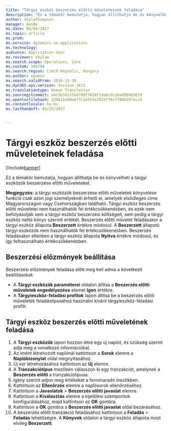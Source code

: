 ```yaml
---
title: "Tárgyi eszköz beszerzés előtti műveleteinek feladása"
description: "Ez a témakör bemutatja, hogyan állíthatja be és könyvelheti a tárgyi eszközök beszerzése előtti műveleteket."
author: ShylaThompson
manager: AnnBe
ms.date: 04/04/2017
ms.topic: article
ms.prod: 
ms.service: dynamics-ax-applications
ms.technology: 
audience: Application User
ms.reviewer: shylaw
ms.search.scope: Operations, Core
ms.custom: 264704
ms.search.region: Czech Republic, Hungary
ms.author: epopov
ms.search.validFrom: 2016-11-30
ms.dyn365.ops.version: Version 1611
ms.translationtype: Human Translation
ms.sourcegitcommit: d421b161216d700f7819f1da8c0ca8ad089b5670
ms.openlocfilehash: 239611a90e077c1e55fe7832ff0cf7806287eccd
ms.contentlocale: hu-hu
ms.lasthandoff: 05/25/2017


---
```


# <a name="post-the-pre-acquisition-of-a-fixed-asset"></a>Tárgyi eszköz beszerzés előtti műveleteinek feladása

[!include[banner](../includes/banner.md)]


Ez a témakör bemutatja, hogyan állíthatja be és könyvelheti a tárgyi eszközök beszerzése előtti műveleteket.

**Megjegyzés:** a tárgyi eszközök beszerzése előtti műveletek könyvelése funkció csak azon jogi személyeknél érhető el, amelyek elsődleges címe Magyarországon vagy Csehországban található. Tárgyi eszköz beszerzés előtti műveletei nem használhatók fel értékcsökkenésben, és ezek nem befolyásolják sem a tárgyi eszköz beszerzési költségeit, sem pedig a tárgyi eszköz nettó könyv szerinti értékét. Beszerzés előtti művelet feladásakor a tárgyi eszköz állapota **Beszerzett** értékre módosul. A **Beszerzett** állapotú tárgyi eszközök nem használhatók fel értékcsökkenésben. Beszerzés feladásakor ellenben a tárgyi eszköz állapota **Nyitva** értékre módosul, és így felhasználható értékcsökkenésben.

## <a name="set-up-preacquisitions"></a>Beszerzési előzmények beállítása
Beszerzési előzmények feladása előtt meg kell adnia a következő beállításokat:

-   A **Tárgyi eszközök paraméterei** oldalon állítsa a **Beszerzés előtti műveletek engedélyezése** elemet **Igen** értékre.
-   A **Tárgyieszköz-feladási profilok** lapon állítsa be a beszerzés előtti műveletek feladástípusához használni kívánt tárgyieszköz-feladási profilt.

## <a name="post-a-preacquisition-of-a-fixed-asset"></a>Tárgyi eszköz beszerzés előtti műveletének feladása
1.  A **Tárgyi eszközök** lapon hozzon létre egy új naplót, és szükség szerint adja meg a vonatkozó információkat.
2.  Az imént létrehozott naplónál kattintson a **Sorok** elemre a **Naplóbizonylat** oldal megnyitásához.
3.  Új sor létrehozásához kattintson az **Új** elemre.
4.  A **Tranzakciótípus** mezőben válasszon ki egy tranzakciót, amelynek a **Beszerzés előtti** a tranzakciótípusa.
5.  Igény szerint adjon meg értékeket a fennmaradó mezőkben.
6.  Kattintson az **Ellenőrzés** elemre a naplósorok ellenőrzéséhez.
7.  Kattintson a **Javaslatok** &gt; **Beszerzés előtti javaslat** elemre.
8.  Kattintson a **Kiválasztás** elemre a kijelölési szempontok konfigurálásához, majd kattintson az **OK** gombra.
9.  Kattintson a **OK** gombra a **Beszerzés előtti javaslat** oldal bezárásához.
10. A beszerzés előtti tranzakció feladásához kattintson a **Feladás** &gt; **Feladás** lehetőségre. A **Könyvek** oldalon a tárgyi eszköz állapota most elvileg **Beszerzett**.





